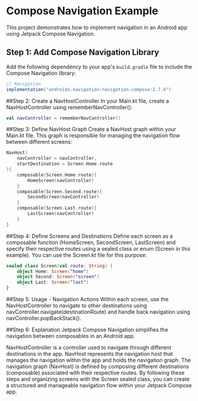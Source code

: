 # Compose Navigation Example

This project demonstrates how to implement navigation in an Android app using Jetpack Compose Navigation.

## Step 1: Add Compose Navigation Library

Add the following dependency to your app's `build.gradle` file to include the Compose Navigation library:

```groovy
// Navigation
implementation("androidx.navigation:navigation-compose:2.7.6")
```
##Step 2: Create a NavHostController
In your Main.kt file, create a NavHostController using rememberNavController():

```kotlin
val navController = rememberNavController()
```
##Step 3: Define NavHost Graph
Create a NavHost graph within your Main.kt file. This graph is responsible for managing the navigation flow between different screens:

```kotlin
NavHost(
    navController = navController,
    startDestination = Screen.Home.route
){
    composable(Screen.Home.route){
        HomeScreen(navController)
    }
    composable(Screen.Second.route){
        SecondScreen(navController)
    }
    composable(Screen.Last.route){
        LastScreen(navController)
    }
}
```
##Step 4: Define Screens and Destinations
Define each screen as a composable function (HomeScreen, SecondScreen, LastScreen) and specify their respective routes using a sealed class or enum (Screen in this example). You can use the Screen.kt file for this purpose:

```kotlin
sealed class Screen(val route: String) {
    object Home: Screen("home")
    object Second: Screen("screen")
    object Last: Screen("last")
}
```
##Step 5: Usage - Navigation Actions
Within each screen, use the NavHostController to navigate to other destinations using navController.navigate(destinationRoute) and handle back navigation using navController.popBackStack().

##Step 6: Explanation
Jetpack Compose Navigation simplifies the navigation between composables in an Android app.

NavHostController is a controller used to navigate through different destinations in the app.
NavHost represents the navigation host that manages the navigation within the app and holds the navigation graph.
The navigation graph (NavHost) is defined by composing different destinations (composable) associated with their respective routes.
By following these steps and organizing screens with the Screen sealed class, you can create a structured and manageable navigation flow within your Jetpack Compose app.

